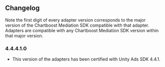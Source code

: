 ## Changelog

Note the first digit of every adapter version corresponds to the major version of the Chartboost Mediation SDK compatible with that adapter. 
Adapters are compatible with any Chartboost Mediation SDK version within that major version.

### 4.4.4.1.0
- This version of the adapters has been certified with Unity Ads SDK 4.4.1.
